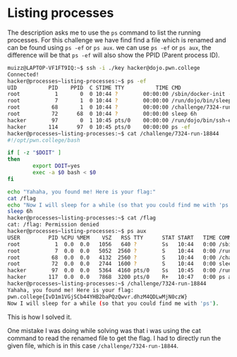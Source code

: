 # Listing processes

The description asks me to use the `ps` command to list the running processes. For this challenge we have find find a file which is renamed and can be found using `ps -ef` or `ps aux`.
we can use `ps -ef` or `ps aux`, the difference will be that `ps -ef` will also show the PPID (Parent process ID).

```bash
muizz@LAPTOP-VF1FT9IQ:~$ ssh -i ./key hacker@dojo.pwn.college
Connected!
hacker@processes~listing-processes:~$ ps -ef
UID          PID    PPID  C STIME TTY          TIME CMD
root           1       0  0 10:44 ?        00:00:00 /sbin/docker-init -- /nix/var/nix/profiles/default/bin/dojo-init /run/dojo/bin/sleep 6h
root           7       1  0 10:44 ?        00:00:00 /run/dojo/bin/sleep 6h
root          68       1  0 10:44 ?        00:00:00 /challenge/7324-run-18844
root          72      68  0 10:44 ?        00:00:00 sleep 6h
hacker        97       0  1 10:45 pts/0    00:00:00 /run/dojo/bin/ssh-entrypoint
hacker       114      97  0 10:45 pts/0    00:00:00 ps -ef
hacker@processes~listing-processes:~$ cat /challenge/7324-run-18844
#!/opt/pwn.college/bash

if [ -z "$DOIT" ]
then
        export DOIT=yes
        exec -a $0 bash < $0
fi

echo "Yahaha, you found me! Here is your flag:"
cat /flag
echo "Now I will sleep for a while (so that you could find me with 'ps')."
sleep 6h
hacker@processes~listing-processes:~$ cat /flag
cat: /flag: Permission denied
hacker@processes~listing-processes:~$ ps aux
USER         PID %CPU %MEM    VSZ   RSS TTY      STAT START   TIME COMMAND
root           1  0.0  0.0   1056   640 ?        Ss   10:44   0:00 /sbin/docker-init -- /nix/var/nix/profiles/default/bin/dojo-init /run/dojo/bin/sleep 6h
root           7  0.0  0.0   5052  2560 ?        S    10:44   0:00 /run/dojo/bin/sleep 6h
root          68  0.0  0.0   4132  2560 ?        S    10:44   0:00 /challenge/7324-run-18844
root          72  0.0  0.0   2744  1600 ?        S    10:44   0:00 sleep 6h
hacker        97  0.0  0.0   5364  4160 pts/0    Ss   10:45   0:00 /run/dojo/bin/ssh-entrypoint
hacker       117  0.0  0.0   7868  3200 pts/0    R+   10:47   0:00 ps aux
hacker@processes~listing-processes:~$ /challenge/7324-run-18844
Yahaha, you found me! Here is your flag:
pwn.college{IvD1m1VGjSCb44YHB2baPQzQwvr.dhzM4QDLwMjN0czW}
Now I will sleep for a while (so that you could find me with 'ps').
```

This is how I solved it.

One mistake I was doing while solving was that i was using the cat command to read the renamed file to get the flag.
I had to directly run the given file, which is in this case `/challenge/7324-run-18844`.
